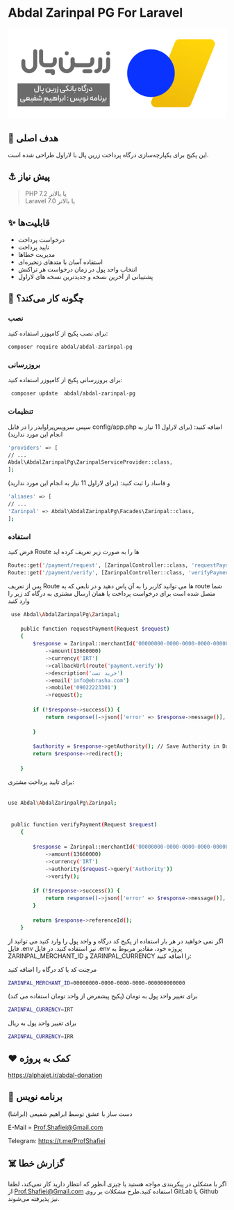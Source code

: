 # Abdal Zarinpal PG For Laravel
<p align="center"><img src="resources/img/zlogo.png?raw=true"></p>

 ## 💎 هدف اصلی
این پکیج برای یکپارچه‌سازی درگاه پرداخت زرین پال با لاراول طراحی شده است.

## ⚓ پیش نیاز
> PHP 7.2 یا بالاتر  
> Laravel 7.0 یا بالاتر

## ✨ قابلیت‌ها

- درخواست پرداخت
- تایید پرداخت
- مدیریت خطاها
- استفاده آسان با متدهای زنجیره‌ای
- انتخاب واحد پول در زمان درخواست هر تراکنش
- پشتیبانی از آخرین نسخه  و جدیدترین نسخه های لاراول

## 📝 چگونه کار می‌کند؟

### نصب
برای نصب پکیج از کامپوزر استفاده کنید:
```bash
composer require abdal/abdal-zarinpal-pg
```

### بروزرسانی
برای بروزرسانی پکیج از کامپوزر استفاده کنید:
```bash
 composer update  abdal/abdal-zarinpal-pg
```

### تنظیمات

سپس سرویس‌پراوایدر را در فایل config/app.php اضافه کنید: (برای لاراول 11 نیاز به انجام این مورد ندارید) 
```bash
'providers' => [
// ...
Abdal\AbdalZarinpalPg\ZarinpalServiceProvider::class,
];
```
و فاساد را ثبت کنید: (برای لاراول 11 نیاز به انجام این مورد ندارید) 
```bash
'aliases' => [
// ...
'Zarinpal' => Abdal\AbdalZarinpalPg\Facades\Zarinpal::class,
];
```
### استفاده
فرض کنید  Route ها را به صورت زیر تعریف کرده اید
```bash
Route::get('/payment/request', [ZarinpalController::class, 'requestPayment'])->name('payment.request');
Route::get('/payment/verify', [ZarinpalController::class, 'verifyPayment'])->name('payment.verify');
```

پس از تعریف  Route  ها می توانید کاربر را به آن پاس دهید و در تابعی که به  route شما متصل شده است برای درخواست پرداخت یا همان ارسال مشتری به درگاه کد زیر را وارد کنید

```bash
 use Abdal\AbdalZarinpalPg\Zarinpal;

    public function requestPayment(Request $request)
    {
        $response = Zarinpal::merchantId('00000000-0000-0000-0000-000000000000')
            ->amount(13660000)
            ->currency('IRT')
            ->callbackUrl(route('payment.verify'))
            ->description('خرید تست')
            ->email('info@ebrasha.com')
            ->mobile('09022223301')
            ->request();

        if (!$response->success()) {
            return response()->json(['error' => $response->message()], 400);

        }

        $authority = $response->getAuthority(); // Save Authority in Database
        return $response->redirect();

    }

```

برای تایید پرداخت مشتری:
```bash

use Abdal\AbdalZarinpalPg\Zarinpal;


 public function verifyPayment(Request $request)
    {

        $response = Zarinpal::merchantId('00000000-0000-0000-0000-000000000000')
            ->amount(13660000)
            ->currency('IRT')
            ->authority($request->query('Authority'))
            ->verify();

        if (!$response->success()) {
            return response()->json(['error' => $response->message()], 400);
        }

        return $response->referenceId();
    }
```
اگر نمی خواهید در هر بار استفاده از پکیج کد درگاه و واحد پول را وارد کنید می توانید از فایل .env نیز استفاده کنید.
در فایل .env پروژه خود، مقادیر مربوط به ZARINPAL_MERCHANT_ID و ZARINPAL_CURRENCY را اضافه کنید:

مرچنت کد یا کد درگاه را اضافه کنید
```bash
ZARINPAL_MERCHANT_ID=00000000-0000-0000-0000-000000000000
```
برای تغییر واحد پول به تومان (پکیج پیشفرض از واحد تومان استفاده می کند)

```bash
ZARINPAL_CURRENCY=IRT
```
برای تغییر واحد پول به ریال
```bash
ZARINPAL_CURRENCY=IRR
```

## ❤️ کمک به پروژه

https://alphajet.ir/abdal-donation

## 🤵 برنامه نویس
دست ساز با عشق توسط ابراهیم شفیعی (ابراشا)

E-Mail = Prof.Shafiei@Gmail.com

Telegram: https://t.me/ProfShafiei

## ☠️ گزارش خطا

اگر با مشکلی در پیکربندی مواجه هستید یا چیزی آنطور که انتظار دارید کار نمی‌کند، لطفا از Prof.Shafiei@Gmail.com استفاده کنید.طرح مشکلات بر روی  GitLab یا Github نیز پذیرفته می‌شوند.

